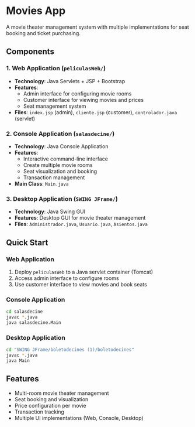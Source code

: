 # Movies App

A movie theater management system with multiple implementations for seat booking and ticket purchasing.

## Components

### 1. Web Application (`peliculasWeb/`)
- **Technology**: Java Servlets + JSP + Bootstrap
- **Features**: 
  - Admin interface for configuring movie rooms
  - Customer interface for viewing movies and prices
  - Seat management system
- **Files**: `index.jsp` (admin), `cliente.jsp` (customer), `controlador.java` (servlet)

### 2. Console Application (`salasdecine/`)
- **Technology**: Java Console Application
- **Features**:
  - Interactive command-line interface
  - Create multiple movie rooms
  - Seat visualization and booking
  - Transaction management
- **Main Class**: `Main.java`

### 3. Desktop Application (`SWING JFrame/`)
- **Technology**: Java Swing GUI
- **Features**: Desktop GUI for movie theater management
- **Files**: `Administrador.java`, `Usuario.java`, `Asientos.java`

## Quick Start

### Web Application
1. Deploy `peliculasWeb` to a Java servlet container (Tomcat)
2. Access admin interface to configure rooms
3. Use customer interface to view movies and book seats

### Console Application
```bash
cd salasdecine
javac *.java
java salasdecine.Main
```

### Desktop Application
```bash
cd "SWING JFrame/boletodecines (1)/boletodecines"
javac *.java
java Main
```

## Features
- Multi-room movie theater management
- Seat booking and visualization
- Price configuration per movie
- Transaction tracking
- Multiple UI implementations (Web, Console, Desktop)
